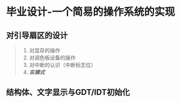 ﻿# 毕业设计-一个简易的操作系统的实现

## 对引导扇区的设计

> 1. 对显存的操作
> 2. 对调色板设备的操作
> 3. 对中断的认识（中断标志位）
> 4. ***实模式***

## 结构体、文字显示与GDT/IDT初始化
> 